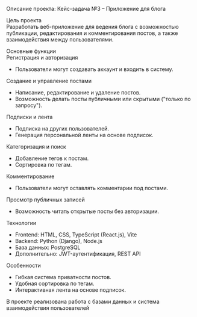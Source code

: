Описание проекта: Кейс-задача №3 – Приложение для блога

Цель проекта  
Разработать веб-приложение для ведения блога с возможностью публикации, редактирования и комментирования постов, а также взаимодействия между пользователями.

Основные функции  
Регистрация и авторизация

- Пользователи могут создавать аккаунт и входить в систему.

Создание и управление постами

- Написание, редактирование и удаление постов.
- Возможность делать посты публичными или скрытыми ("только по запросу").

Подписки и лента

- Подписка на других пользователей.
- Генерация персональной ленты на основе подписок.

Категоризация и поиск

- Добавление тегов к постам.
- Сортировка по тегам.

Комментирование

- Пользователи могут оставлять комментарии под постами.

Просмотр публичных записей

- Возможность читать открытые посты без авторизации.

Технологии

- Frontend: HTML, CSS, TypeScript (React.js), Vite
- Backend: Python (Django), Node.js
- База данных: PostgreSQL
- Дополнительно: JWT-аутентификация, REST API

Особенности

- Гибкая система приватности постов.
- Удобная сортировка по тегам.
- Интерактивная лента на основе подписок.

В проекте реализована работа с базами данных и система взаимодействия пользователей
